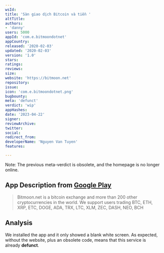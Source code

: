 ```yaml
---
wsId: 
title: 'Sàn giao dịch Bitcoin và tiền '
altTitle: 
authors:
- 'danny'
users: 5000
appId: 'com.e.bitmoondotnet'
appCountry: 
released: '2020-02-03'
updated: '2020-02-03'
version: '1.0'
stars: 
ratings: 
reviews: 
size: 
website: 'https://bitmoon.net'
repository: 
issue: 
icon: 'com.e.bitmoondotnet.png'
bugbounty: 
meta: 'defunct'
verdict: 'wip'
appHashes: 
date: '2023-04-22'
signer: 
reviewArchive: 
twitter: 
social: 
redirect_from: 
developerName: 'Nguyen Van Tuyen'
features: 

---
```


Note: The previous meta-verdict is obsolete, and the homepage is no longer online. 

## App Description from [Google Play](https://play.google.com/store/apps/details?id=com.e.bitmoondotnet) 

> Bitmoon.net is a bitcoin exchange and more than 200 other cryptocurrencies in the world. We support users trading BTC, ETH, XRP, ETC, DOGE, ADA, TRX, LTC, XLM, ZEC, DASH, NEO, BCH

## Analysis 

We installed the app and it only showed a blank white screen. As expected, without the website, plus an obsolete code, means that this service is already **defunct**.